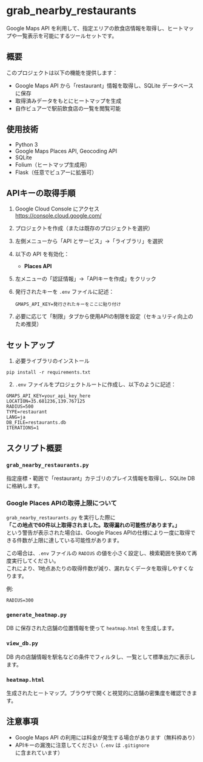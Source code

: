 # grab_nearby_restaurants

Google Maps API を利用して、指定エリアの飲食店情報を取得し、ヒートマップや一覧表示を可能にするツールセットです。

## 概要

このプロジェクトは以下の機能を提供します：

- Google Maps API から「restaurant」情報を取得し、SQLite データベースに保存
- 取得済みデータをもとにヒートマップを生成
- 自作ビュアーで駅前飲食店の一覧を閲覧可能

## 使用技術

- Python 3
- Google Maps Places API, Geocoding API
- SQLite
- Folium（ヒートマップ生成用）
- Flask（任意でビュアーに拡張可）

## APIキーの取得手順

1. Google Cloud Console にアクセス  
   https://console.cloud.google.com/

2. プロジェクトを作成（または既存のプロジェクトを選択）

3. 左側メニューから「API とサービス」→「ライブラリ」を選択

4. 以下の API を有効化：
   - **Places API**

5. 左メニューの「認証情報」→「APIキーを作成」をクリック

6. 発行されたキーを `.env` ファイルに記述：
   ```
   GMAPS_API_KEY=発行されたキーをここに貼り付け
   ```

7. 必要に応じて「制限」タブから使用APIの制限を設定（セキュリティ向上のため推奨）

## セットアップ

1. 必要ライブラリのインストール

```
pip install -r requirements.txt
```

2. `.env` ファイルをプロジェクトルートに作成し、以下のように記述：

```
GMAPS_API_KEY=your_api_key_here
LOCATION=35.681236,139.767125
RADIUS=500
TYPE=restaurant
LANG=ja
DB_FILE=restaurants.db
ITERATIONS=1
```

## スクリプト概要

### `grab_nearby_restaurants.py`

指定座標・範囲で「restaurant」カテゴリのプレイス情報を取得し、SQLite DB に格納します。

### Google Places APIの取得上限について

`grab_nearby_restaurants.py` を実行した際に  
**「この地点で60件以上取得されました。取得漏れの可能性があります。」**  
という警告が表示された場合は、Google Places APIの仕様により一度に取得できる件数が上限に達している可能性があります。

この場合は、`.env` ファイルの `RADIUS` の値を小さく設定し、検索範囲を狭めて再度実行してください。  
これにより、1地点あたりの取得件数が減り、漏れなくデータを取得しやすくなります。

例:

```plaintext
RADIUS=300
```

### `generate_heatmap.py`

DB に保存された店舗の位置情報を使って `heatmap.html` を生成します。

### `view_db.py`

DB 内の店舗情報を駅名などの条件でフィルタし、一覧として標準出力に表示します。

### `heatmap.html`

生成されたヒートマップ。ブラウザで開くと視覚的に店舗の密集度を確認できます。

## 注意事項

- Google Maps API の利用には料金が発生する場合があります（無料枠あり）
- APIキーの漏洩に注意してください（`.env` は `.gitignore` に含まれています）

